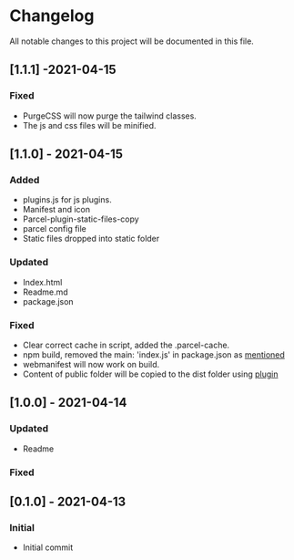 # Changelog

All notable changes to this project will be documented in this file.

## [1.1.1] -2021-04-15

### Fixed

- PurgeCSS will now purge the tailwind classes.
- The js and css files will be minified.

## [1.1.0] - 2021-04-15

### Added

- plugins.js for js plugins.
- Manifest and icon
- Parcel-plugin-static-files-copy
- parcel config file
- Static files dropped into static folder

### Updated

- Index.html
- Readme.md
- package.json

### Fixed

- Clear correct cache in script, added the .parcel-cache.
- npm build, removed the main: 'index.js' in package.json as [mentioned](https://github.com/parcel-bundler/parcel/issues/5243)
- webmanifest will now work on build.
- Content of public folder will be copied to the dist folder using [plugin](https://github.com/jvidalv/parcel-reporter-multiple-static-file-copier)

## [1.0.0] - 2021-04-14

### Updated

- Readme

### Fixed

## [0.1.0] - 2021-04-13

### Initial

- Initial commit
